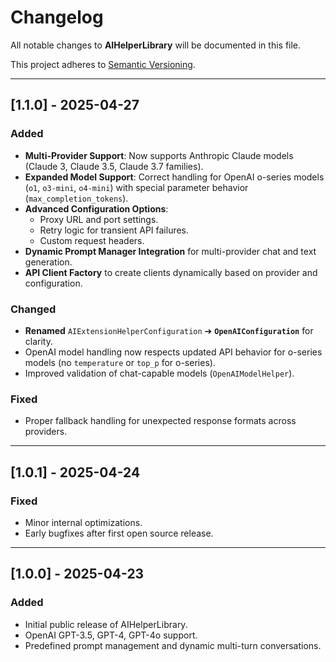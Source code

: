 # Changelog

All notable changes to **AIHelperLibrary** will be documented in this file.

This project adheres to [Semantic Versioning](https://semver.org/).

---

## [1.1.0] - 2025-04-27
### Added
- **Multi-Provider Support**: Now supports Anthropic Claude models (Claude 3, Claude 3.5, Claude 3.7 families).
- **Expanded Model Support**: Correct handling for OpenAI o-series models (`o1`, `o3-mini`, `o4-mini`) with special parameter behavior (`max_completion_tokens`).
- **Advanced Configuration Options**:
  - Proxy URL and port settings.
  - Retry logic for transient API failures.
  - Custom request headers.
- **Dynamic Prompt Manager Integration** for multi-provider chat and text generation.
- **API Client Factory** to create clients dynamically based on provider and configuration.

### Changed
- **Renamed** `AIExtensionHelperConfiguration` ➔ **`OpenAIConfiguration`** for clarity.
- OpenAI model handling now respects updated API behavior for o-series models (no `temperature` or `top_p` for o-series).
- Improved validation of chat-capable models (`OpenAIModelHelper`).

### Fixed
- Proper fallback handling for unexpected response formats across providers.

---

## [1.0.1] - 2025-04-24
### Fixed
- Minor internal optimizations.
- Early bugfixes after first open source release.

---

## [1.0.0] - 2025-04-23
### Added
- Initial public release of AIHelperLibrary.
- OpenAI GPT-3.5, GPT-4, GPT-4o support.
- Predefined prompt management and dynamic multi-turn conversations.
